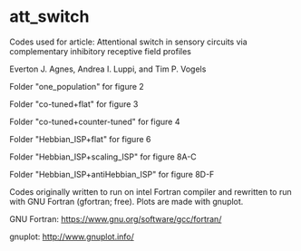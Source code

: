 # att_switch

Codes used for article: Attentional switch in sensory circuits via complementary inhibitory receptive field profiles

Everton J. Agnes, Andrea I. Luppi, and Tim P. Vogels



Folder "one_population" for figure 2

Folder "co-tuned+flat" for figure 3

Folder "co-tuned+counter-tuned" for figure 4

Folder "Hebbian_ISP+flat" for figure 6

Folder "Hebbian_ISP+scaling_ISP" for figure 8A-C

Folder "Hebbian_ISP+antiHebbian_ISP" for figure 8D-F


Codes originally written to run on intel Fortran compiler and rewritten to run with GNU Fortran (gfortran; free). Plots are made with gnuplot.


GNU Fortran: https://www.gnu.org/software/gcc/fortran/

gnuplot: http://www.gnuplot.info/
